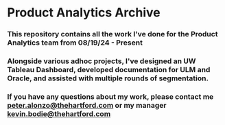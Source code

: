 # Product Analytics Archive

### This repository contains all the work I've done for the Product Analytics team from 08/19/24 - Present
### Alongside various adhoc projects, I've designed an UW Tableau Dashboard, developed documentation for ULM and Oracle, and assisted with multiple rounds of segmentation.

### If you have any questions about my work, please contact me peter.alonzo@thehartford.com or my manager kevin.bodie@thehartford.com
